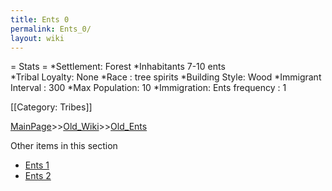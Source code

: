 ```yaml
---
title: Ents 0
permalink: Ents_0/
layout: wiki
---
```

= Stats =
*Settlement: Forest 
*Inhabitants 7-10 ents    
*Tribal Loyalty: None
*Race : tree spirits 
*Building Style: Wood 
*Immigrant Interval : 300
*Max Population: 10 
*Immigration: Ents frequency : 1  

[[Category: Tribes]]

[MainPage](/keeperrl_wiki/ "wikilink")>>[Old_Wiki](/keeperrl_wiki/Old_Wiki "wikilink")>>[Old_Ents](/keeperrl_wiki/Old_Ents "wikilink")

Other items in this section
-    [Ents 1](/keeperrl_wiki/Ents_1 "wikilink")
-    [Ents 2](/keeperrl_wiki/Ents_2 "wikilink")
